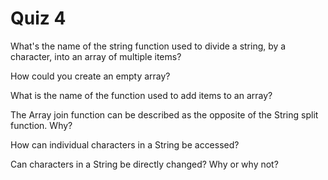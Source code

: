 # Quiz 4

What's the name of the string function used to divide a string, by a character, into an array of multiple items?

How could you create an empty array?

What is the name of the function used to add items to an array?

The Array join function can be described as the opposite of the String split function. Why?

How can individual characters in a String be accessed?

Can characters in a String be directly changed? Why or why not?
